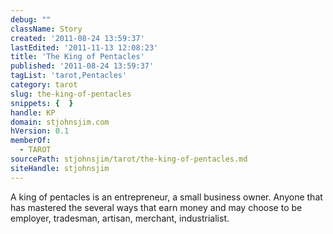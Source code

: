 ```yaml
---
debug: ""
className: Story
created: '2011-08-24 13:59:37'
lastEdited: '2011-11-13 12:08:23'
title: 'The King of Pentacles'
published: '2011-08-24 13:59:37'
tagList: 'tarot,Pentacles'
category: tarot
slug: the-king-of-pentacles
snippets: {  }
handle: KP
domain: stjohnsjim.com
hVersion: 0.1
memberOf:
  - TAROT
sourcePath: stjohnsjim/tarot/the-king-of-pentacles.md
siteHandle: stjohnsjim
---
```

A king of pentacles is an entrepreneur, a small business owner. Anyone that has mastered the several ways that earn money and may choose to be employer, tradesman, artisan, merchant, industrialist.


